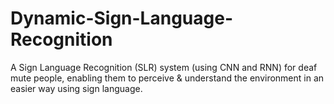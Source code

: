 # Dynamic-Sign-Language-Recognition
A Sign Language Recognition (SLR) system (using CNN and RNN) for deaf mute people, enabling them to perceive & understand the environment in an easier way using sign language.
